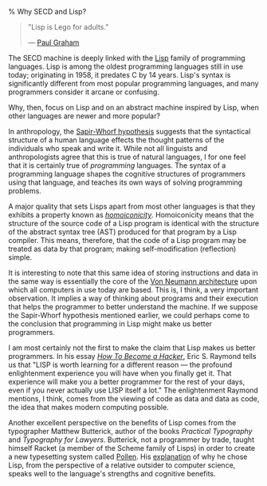 % Why SECD and Lisp? 

> "Lisp is Lego for adults."
> 
> &mdash; [Paul Graham](https://twitter.com/paulg/status/588511912331055104)

The SECD machine is deeply linked with the [Lisp](http://en.wikipedia.org/wiki/Lisp_(programming_language)) family of programming languages. Lisp is among the oldest programming languages still in use today; originating in 1958, it predates C by 14 years. Lisp's syntax is significantly different from most popular programming languages, and many programmers consider it arcane or confusing. 

Why, then, focus on Lisp and on an abstract machine inspired by Lisp, when other languages are newer and more popular?

In anthropology, the [Sapir-Whorf hypothesis](http://en.wikipedia.org/wiki/Linguistic_relativity) suggests that the syntactical structure of a human language effects the thought patterns of the individuals who speak and write it. While not all linguists and anthropologists agree that this is true of natural languages, I for one feel that it is certainly true of _programming_ languages. The syntax of a programming language shapes the cognitive structures of programmers using that language, and teaches its own ways of solving programming problems.

<span id="homoiconicity">A major quality that sets Lisps apart from most other languages is that they exhibits a property known as _[homoiconicity](http://en.wikipedia.org/wiki/Homoiconicity)_.</span> Homoiconicity means that the structure of the source code of a Lisp program is identical with the structure of the abstract syntax tree (AST) produced for that program by a Lisp compiler. This means, therefore, that the code of a Lisp program may be treated as data by that program; making self-modification (reflection) simple. 

It is interesting to note that this same idea of storing instructions and data in the same way is essentially the core of the [Von Neumann architecture](http://en.wikipedia.org/wiki/Von_Neumann_architecture) upon which all computers in use today are based. This is, I think, a very important observation. It implies a way of thinking about programs and their execution that helps the programmer to better understand the machine. If we suppose the Sapir-Whorf hypothesis mentioned earlier, we could perhaps come to the conclusion that programming in Lisp might make us better programmers.

I am most certainly not the first to make the claim that Lisp makes us better programmers. In his essay [_How To Become a Hacker_](http://www.catb.org/esr/faqs/hacker-howto.html), Eric S. Raymond tells us that "LISP is worth learning for a different reason — the profound enlightenment experience you will have when you finally get it. That experience will make you a better programmer for the rest of your days, even if you never actually use LISP itself a lot." The enlightenment Raymond mentions, I think, comes from the viewing of code as data and data as code, the idea that makes modern computing possible.

Another excellent perspective on the benefits of Lisp comes from the typographer Matthew Butterick, author of the books _Practical Typography_ and _Typography for Lawyers_. Butterick, not a programmer by trade, taught himself Racket (a member of the Scheme family of Lisps) in order to create a new typesetting system called [Pollen](http://pollenpub.com). His [explanation](http://practicaltypography.com/why-racket-why-lisp.html) of why he chose Lisp, from the perspective of a relative outsider to computer science, speaks well to the language's strengths and cognitive benefits.